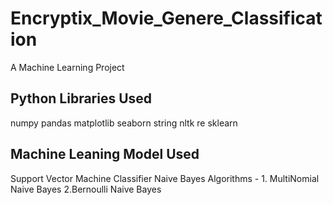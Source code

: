 # Encryptix_Movie_Genere_Classification
A Machine Learning Project
## Python Libraries Used  
numpy
pandas
matplotlib
seaborn
string
nltk
re
sklearn
## Machine Leaning Model Used
Support Vector Machine Classifier
Naive Bayes Algorithms - 1. MultiNomial Naive Bayes 2.Bernoulli Naive Bayes
